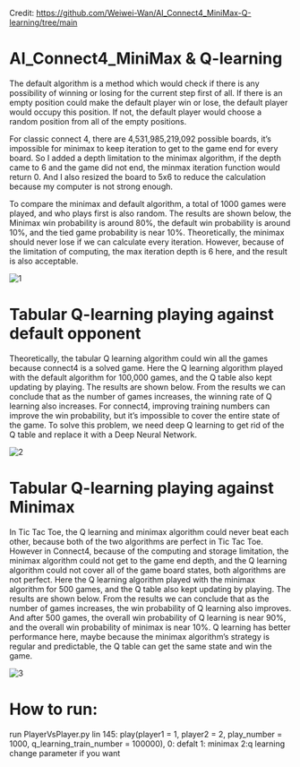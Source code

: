 Credit: https://github.com/Weiwei-Wan/AI_Connect4_MiniMax-Q-learning/tree/main
# AI_Connect4_MiniMax & Q-learning

The default algorithm is a method which would check if there is any possibility of winning or losing for the current step first of all. If there is an empty position could make the default player win or lose, the default player would occupy this position. If not, the default player would choose a random position from all of the empty positions.

For classic connect 4, there are 4,531,985,219,092 possible boards, it’s impossible for minimax to keep iteration to get to the game end for every board. So I added a depth limitation to the minimax algorithm, if the depth came to 6 and the game did not end, the minmax iteration function would return 0. And I also resized the board to 5x6 to reduce the calculation because my computer is not strong enough. 

To compare the minimax and default algorithm, a total of 1000 games were played, and who plays first is also random. The results are shown below, the Minimax win probability is around 80%, the default win probability is around 10%, and the tied game probability is near 10%. Theoretically, the minimax should never lose if we can calculate every iteration. However, because of the limitation of computing, the max iteration depth is 6 here, and the result is also acceptable.

![1](https://github.com/Weiwei-Wan/AI_Connect4_MiniMax-Q-learning/assets/74362292/07b4d83a-7750-462d-9fc7-e2cd0ad20618)

# Tabular Q-learning playing against default opponent
Theoretically,  the tabular Q learning algorithm could win all the games because connect4 is a solved game. Here the Q learning algorithm played with the default algorithm for 100,000 games, and the Q table also kept updating by playing. The results are shown below. From the results we can conclude that as the number of games increases, the winning rate of Q learning also increases. For connect4, improving training numbers can improve the win probability, but it’s impossible to cover the entire state of the game. To solve this problem, we need deep Q learning to get rid of the Q table and replace it with a Deep Neural Network.

![2](https://github.com/Weiwei-Wan/AI_Connect4_MiniMax-Q-learning/assets/74362292/cb18bf30-d5f5-42d8-9e2f-265a9911f3b1)

# Tabular Q-learning playing against Minimax

In Tic Tac Toe, the Q learning and minimax algorithm could never beat each other, because both of the two algorithms are perfect in Tic Tac Toe. However in Connect4, because of the computing and storage limitation, the minimax algorithm could not get to the game end depth, and the Q learning algorithm could not cover all of the game board states, both algorithms are not perfect. Here the Q learning algorithm played with the minimax algorithm for 500 games, and the Q table also kept updating by playing. The results are shown below. From the results we can conclude that as the number of games increases, the win probability of Q learning also improves. And after 500 games, the overall win probability of Q learning is near 90%, and the overall win probability of minimax is near 10%. Q learning has better performance here, maybe because the minimax algorithm’s strategy is regular and predictable, the Q table can get the same state and win the game.

![3](https://github.com/Weiwei-Wan/AI_Connect4_MiniMax-Q-learning/assets/74362292/e431caeb-8cfa-43cc-9af8-1a48122298aa)

# How to run: 

run PlayerVsPlayer.py
lin 145: play(player1 = 1, player2 = 2, play_number = 1000, q_learning_train_number = 100000), 
0: defalt  1: minimax  2:q learning
change parameter if you want
